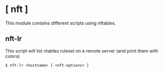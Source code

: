 # [ nft ]

This module contains different scripts using nftables.

## nft-lr

This script will list ntables ruleset on a remote server (and print them with colors)

```
$ nft-lr <hostname> [ <nft-options> ]
```
